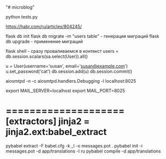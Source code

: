 "# microblog" 

python tests.py

https://habr.com/ru/articles/804245/

flask db init
flask db migrate -m "users table" - генерация миграций
flask db upgrade - применение миграций


flask shell - сразу проваливаемся в контекст
users = db.session.scalars(sa.select(User)).all()

u = User(username='susan', email='susan@example.com')
u.set_password('cat')
db.session.add(u)
db.session.commit()


aiosmtpd -n -c aiosmtpd.handlers.Debugging -l localhost:8025

export MAIL_SERVER=localhost
export MAIL_PORT=8025

====================
[extractors]
jinja2 = jinja2.ext:babel_extract
====================
pybabel extract -F babel.cfg -k _l -o messages.pot .
pybabel init -i messages.pot -d app/translations -l ru
pybabel compile -d app/translations